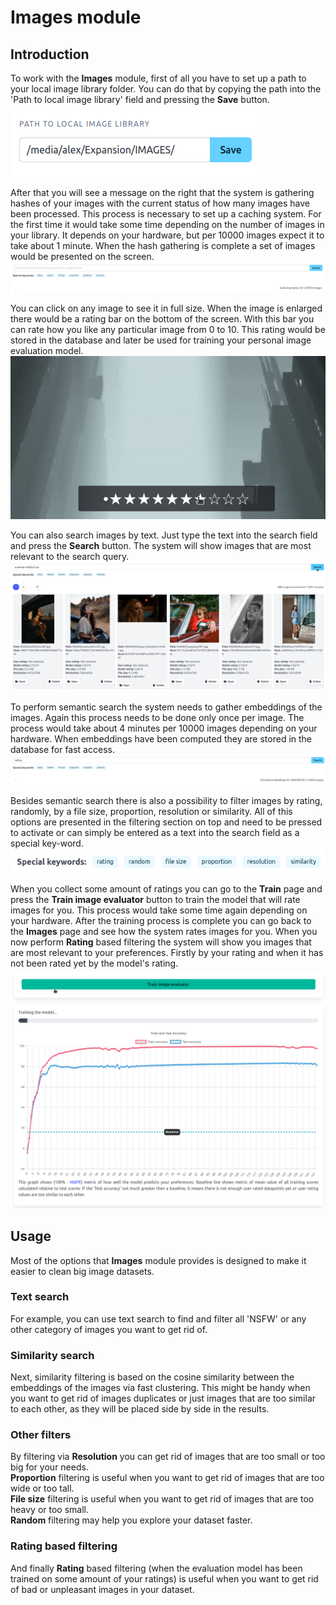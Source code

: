 # Images module

## Introduction

To work with the **Images** module, first of all you have to set up a path to your local image library folder. You can do that by copying the path into the 'Path to local image library' field and pressing the **Save** button.  
![images page step 1](static/images_step_1.png)

After that you will see a message on the right that the system is gathering hashes of your images with the current status of how many images have been processed. This process is necessary to set up a caching system. For the first time it would take some time depending on the number of images in your library. It depends on your hardware, but per 10000 images expect it to take about 1 minute. When the hash gathering is complete a set of images would be presented on the screen.   
![images page step 2](static/images_step_2.png)

You can click on any image to see it in full size. When the image is enlarged there would be a rating bar on the bottom of the screen. With this bar you can rate how you like any particular image from 0 to 10. This rating would be stored in the database and later be used for training your personal image evaluation model.  
![images page step 3](static/images_step_3.png)

You can also search images by text. Just type the text into the search field and press the **Search** button. The system will show images that are most relevant to the search query.   
![images page step 4](static/images_step_4.png)

To perform semantic search the system needs to gather embeddings of the images. Again this process needs to be done only once per image. The process would take about 4 minutes per 10000 images depending on your hardware. When embeddings have been computed they are stored in the database for fast access.   
![images page step 5](static/images_step_5.png)

Besides semantic search there is also a possibility to filter images by rating, randomly, by a file size, proportion, resolution or similarity. All of this options are presented in the filtering section on top and need to be pressed to activate or can simply be entered as a text into the search field as a special key-word.  
![images page step 6](static/images_step_6.png)

When you collect some amount of ratings you can go to the **Train** page and press the **Train image evaluator** button to train the model that will rate images for you. This process would take some time again depending on your hardware. After the training process is complete you can go back to the **Images** page and see how the system rates images for you. When you now perform **Rating** based filtering the system will show you images that are most relevant to your preferences. Firstly by your rating and when it has not been rated yet by the model's rating.  
![images page step 7](static/images_step_7.png)


## Usage

Most of the options that **Images** module provides is designed to make it easier to clean big image datasets. 

### Text search
For example, you can use text search to find and filter all 'NSFW' or any other category of images you want to get rid of. 

### Similarity search
Next, similarity filtering is based on the cosine similarity between the embeddings of the images via fast clustering. This might be handy when you want to get rid of images duplicates or just images that are too similar to each other, as they will be placed side by side in the results. 

### Other filters
By filtering via **Resolution** you can get rid of images that are too small or too big for your needs.  
**Proportion** filtering is useful when you want to get rid of images that are too wide or too tall.  
**File size** filtering is useful when you want to get rid of images that are too heavy or too small.  
**Random** filtering may help you explore your dataset faster.  

### Rating based filtering
And finally **Rating** based filtering (when the evaluation model has been trained on some amount of your ratings) is useful when you want to get rid of bad or unpleasant images in your dataset.